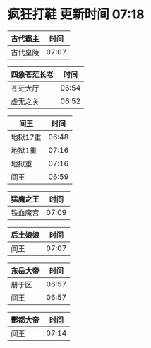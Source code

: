 # 疯狂打鞋 更新时间 07:18

| 古代霸主   | 时间    |
|--------|-------|
| 古代皇陵 | 07:07 |

| 四象苍茫长老   | 时间    |
|--------|-------|
| 苍茫大厅 | 06:54 |
| 虚无之关 | 06:52 |

| 间王   | 时间    |
|--------|-------|
| 地狱17重 | 06:48 |
| 地狱1重 | 07:16 |
| 地狱重 | 07:16 |
| 阎王 | 06:59 |

| 猛魔之王   | 时间    |
|--------|-------|
| 铁血魔宫 | 07:09 |

| 后土娘娘   | 时间    |
|--------|-------|
| 阎王 | 07:07 |

| 东岳大帝   | 时间    |
|--------|-------|
| 册于区 | 06:57 |
| 阎王 | 06:57 |

| 酆都大帝   | 时间    |
|--------|-------|
| 阎王 | 07:14 |